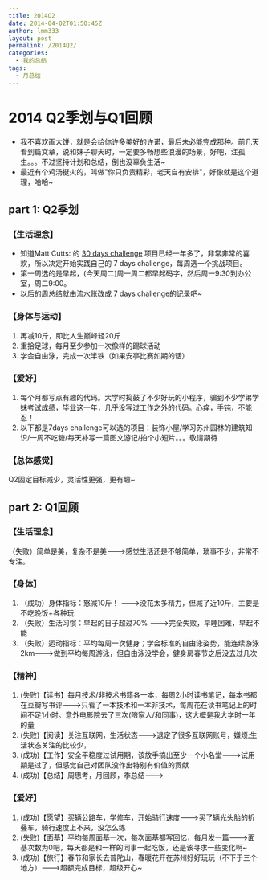 ```yaml
---
title: 2014Q2
date: 2014-04-02T01:50:45Z
author: lmm333
layout: post
permalink: /2014Q2/
categories:
  - 我的总结
tags:
  - 月总结
---
```

# 2014 Q2季划与Q1回顾

- 我不喜欢画大饼，就是会给你许多美好的许诺，最后未必能完成那种。前几天看到篇文章，说和妹子聊天时，一定要多畅想些浪漫的场景，好吧，注孤生。。。不过坚持计划和总结，倒也没辜负生活~
- 最近有个鸡汤挺火的，叫做&quot;你只负责精彩，老天自有安排&quot;，好像就是这个道理，哈哈~

## part 1: Q2季划

### 【生活理念】

- 知道Matt Cutts: 的 [30 days challenge](http://v.163.com/movie/2013/8/M/P/M94IULLG6_M94IV1OMP.html)  项目已经一年多了，非常非常的喜欢，所以决定开始实践自己的 7 days challenge，每周选一个挑战项目。
- 第一周选的是早起，(今天周二)周一周二都早起码字，然后周一9:30到办公室，周二9:00。
- 以后的周总结就由流水账改成 7 days challenge的记录吧~

### 【身体与运动】

1. 再减10斤，即比人生巅峰轻20斤
2. 重拾足球，每月至少参加一次像样的踢球活动
3. 学会自由泳，完成一次半铁（如果安亭比赛如期的话）

### 【爱好】

1. 每个月都写点有趣的代码。大学时捣鼓了不少好玩的小程序，骗到不少学弟学妹考试成绩，毕业这一年，几乎没写过工作之外的代码。心痒，手钝，不能忍！
2. 以下都是7days challenge可以选的项目：装饰小屋/学习苏州园林的建筑知识/一周不吃糖/每天补写一篇图文游记/拍个小短片。。。敬请期待

### 【总体感觉】

Q2固定目标减少，灵活性更强，更有趣~

## part 2: Q1回顾

### 【生活理念】

（失败）简单是美，复杂不是美--->感觉生活还是不够简单，琐事不少，非常不专注。

### 【身体】

1. （成功）身体指标：怒减10斤！ --->没花太多精力，但减了近10斤，主要是不吃晚饭+各种玩
2. （失败）生活习惯：早起的日子超过70% --->完全失败，早睡困难，早起不能
3. （失败）运动指标：平均每周一次健身；学会标准的自由泳姿势，能连续游泳2km--->做到平均每周游泳，但自由泳没学会，健身房春节之后没去过几次

### 【精神】

1. (失败)【读书】每月技术/非技术书籍各一本，每周2小时读书笔记，每本书都在豆瓣写书评--->只看了一本技术和一本非技术，每周花在读书笔记上的时间不足1小时。意外电影院去了三次(陪家人/和同事)，这大概是我大学时一年的量
2. (失败)【阅读】关注互联网，生活状态--->退定了很多互联网账号，嫌烦;生活状态关注的比较少，
3. (成功)【工作】安全平稳度过试用期，该放手搞出至少一个小名堂--->试用期是过了，但感觉自己对团队没作出特别有价值的贡献
4. (成功)【总结】周思考，月回顾，季总结--->

### 【爱好】

1. (成功)【愿望】买辆公路车，学修车，开始骑行速度--->买了辆光头胎的折叠车，骑行速度上不来，没怎么练
2. (失败)【面基】平均每周面基一次，每次面基都写回忆，每月发一篇--->面基次数为0吧，每天都是和一样的同事一起吃饭，还是该寻求一些变化啊~
3. (成功)【旅行】春节和家长去普陀山，春暖花开在苏州好好玩玩（不下于三个地方）--->超额完成目标，超级开心~
